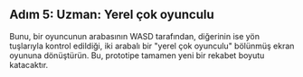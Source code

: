 ## Adım 5: Uzman: Yerel çok oyunculu
 
Bunu, bir oyuncunun arabasının WASD tarafından, diğerinin ise yön tuşlarıyla kontrol edildiği, iki arabalı bir "yerel çok oyunculu" bölünmüş ekran oyununa dönüştürün.
Bu, prototipe tamamen yeni bir rekabet boyutu katacaktır.
